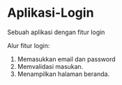 # Aplikasi-Login
Sebuah aplikasi dengan fitur login

Alur fitur login:
1. Memasukkan email dan password
2. Memvalidasi masukan.
3. Menampilkan halaman beranda.
